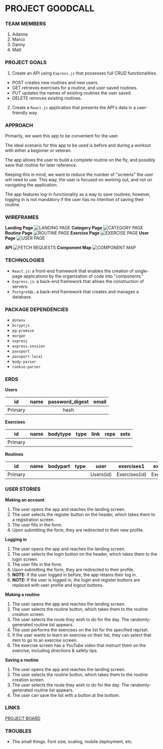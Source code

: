 

# PROJECT GOODCALL

### TEAM MEMBERS

1. Adanna
2. Marco
3. Danny
4. Matt

### PROJECT GOALS

1. Create an API using `Express.js` that possesses full CRUD functionalities.
- POST creates new routines and new users.
- GET retrieves exercises for a routine, and user-saved routines.
- PUT updates the names of existing routines the user saved.
- DELETE removes existing routines.
2. Create a `React.js` application that presents the API's data in a user-friendly way.

### APPROACH

Primarily, we want this app to be convenient for the user.

The ideal scenario for this app to be used is before and during a workout with either a beginner or veteran.

The app allows the user to build a complete routine on the fly, and possibly save that routine for later reference.

Keeping this in mind, we want to reduce the number of "screens" the user will need to use. This way, the user is focused on working out, and not on navigating the application.

The app features log-in functionality as a way to save routines; however, logging in is not mandatory if the user has no intention of saving their routine.

### WIREFRAMES

**Landing Page**
![LANDING PAGE](https://i.imgur.com/QS4QbyQ.jpg)
**Category Page**
![CATEGORY PAGE](https://i.imgur.com/F1KS9yn.jpg)
**Routine Page**
![ROUTINE PAGE](https://i.imgur.com/FxTldio.jpg)
**Exercise Page**
![EXERCISE PAGE](https://i.imgur.com/DRBQAlJ.jpg)
**User Page**
![USER PAGE](https://i.imgur.com/LIHVTVA.jpg)

**API**
![FETCH REQUESTS](https://i.imgur.com/elMA4AO.jpg)
**Component Map**
![COMPONENT MAP](https://i.imgur.com/8bjyTye.jpg)

### TECHNOLOGIES

- `React.js`: a front-end framework that enables the creation of single-page applications by the organization of code into "components."
- `Express.js`: a back-end framework that allows the construction of servers.
- `PostgreSQL`: a back-end framework that creates and manages a database.

### PACKAGE DEPENDENCIES

- `dotenv`
- `bcryptjs`
- `pg-promise`
- `morgan`
- `express`
- `express-session`
- `passport`
- `passport-local`
- `body-parser`
- `cookie-parser`

### ERDS

**Users**

|id|name|password_digest|email|
|:-:|:-:|:-:|:-:|
|Primary||hash||

**Exercises**

|id|name|bodytype|type|link|reps|sets|
|:-:|:-:|:-:|:-:|:-:|:-:|:-:|
|Primary|||||||

**Routines**

|id|name|bodypart|type|user|exercises1|exercises2|exercises3|exercises4|
|:-:|:-:|:-:|:-:|:-:|:-:|:-:|:-:|:-:|
|Primary||||Users(id)| Exercises(id) | Exercises(id) | Exercises(id) | Exercises(id) |

### USER STORIES

**Making an account**
1. The user opens the app and reaches the landing screen.
2. The user selects the register button on the header, which takes them to a registration screen.
3. The user fills in the form.
4. Upon submitting the form, they are redirected to their new profile.

**Logging in**
1. The user opens the app and reaches the landing screen.
2. The user selects the login button on the header, which takes them to the login screen.
3. The user fills in the form.
4. Upon submitting the form, they are redirected to their profile.
5. **NOTE:** If the user logged in before, the app retains their log in.
5. **NOTE:** If the user is logged in, the login and register buttons are replaced with user profile and logout buttons.

**Making a routine**
1. The user opens the app and reaches the landing screen.
2. The user selects the routine button, which takes them to the routine creation screen.
3. The user selects the route they wish to do for the day. The randomly-generated routine list appears.
4. The user performs the exercises on the list for the specified rep/set.
5. If the user wants to learn an exercise on their list, they can select that item to go to an exercise screen.
6. The exercise screen has a YouTube video that instruct them on the exercise, including directions & safety tips.

**Saving a routine**
1. The user opens the app and reaches the landing screen.
2. The user selects the routine button, which takes them to the routine creation screen.
3. The user selects the route they wish to do for the day. The randomly-generated routine list appears.
4. The user can save the list with a button at the bottom.

### LINKS

[PROJECT BOARD](https://github.com/adanna21/workout-app/projects/1)

### TROUBLES

- The small things. Font size, scaling, mobile deployment, etc.
